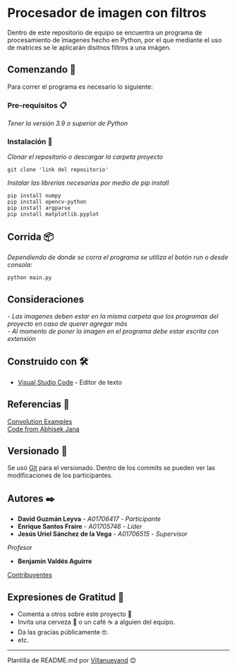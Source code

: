 # Procesador de imagen con filtros

Dentro de este repositorio de equipo se encuentra un programa de procesamiento de imagenes hecho en Python, por el que mediante el uso de matrices se le aplicarán disitnos filtros a una imágen.

## Comenzando 🚀

Para correr el programa es necesario lo siguiente:

### Pre-requisitos 📋

_Tener la versión 3.9 o superior de Python_

### Instalación 🔧

_Clonar el repositorio o descargar la carpeta proyecto_

```
git clone 'link del repositorio'
```

_Instalar las librerías necesarias por medio de pip install_

```
pip install numpy
pip install opencv-python
pip install argparse
pip install matplotlib.pyplot
```

## Corrida 📦

_Dependiendo de donde se corra el programa se utiliza el botón run o desde consola:_

```
python main.py
```

## Consideraciones

_- Las imagenes deben estar en la misma carpeta que los programas del proyecto en caso de querer agregar más_ <br>
_- Al momento de poner la imagen en el programa debe estar escrita con extenxión_

## Construido con 🛠️

* [Visual Studio Code](https://code.visualstudio.com/) - Editor de texto

## Referencias 📖

[Convolution Examples](https://aishack.in/tutorials/image-convolution-examples/) <br>
[Code from Abhisek Jana](https://github.com/adeveloperdiary/blog/tree/master/Computer_Vision/Sobel_Edge_Detection)

## Versionado 📌

Se usó [Git](https://git-scm.com/) para el versionado. Dentro de los commits se pueden ver las modificaciones de los participantes.

## Autores ✒️

* **David Guzmán Leyva** - *A01706417* - *Participante*
* **Enrique Santos Fraire** - *A01705746* - *Líder*
* **Jesús Uriel Sánchez de la Vega** - *A01706515* - *Supervisor*

_Profesor_
* **Benjamín Valdés Aguirre**

[Contribuyentes](https://github.com/A01705746/Herramientas_Computacionales_Equipo/contributors)

## Expresiones de Gratitud 🎁

* Comenta a otros sobre este proyecto 📢
* Invita una cerveza 🍺 o un café ☕ a alguien del equipo. 
* Da las gracias públicamente 🤓.
* etc.



---
Plantilla de README.md por [Villanuevand](https://github.com/Villanuevand) 😊
